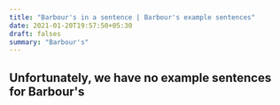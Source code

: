 ```yaml
---
title: "Barbour's in a sentence | Barbour's example sentences"
date: 2021-01-20T19:57:50+05:30
draft: falses
summary: "Barbour's"
---
```

## Unfortunately, we have no example sentences for Barbour's                 
